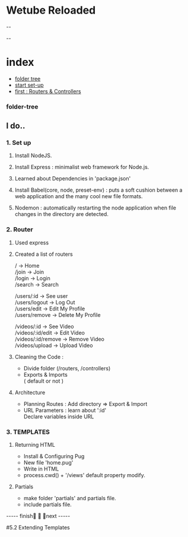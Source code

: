 # Wetube Reloaded
--

--

# index

- [folder tree](#folder-tree)
- [start set-up](#1-set-up)
- [first : Routers & Controllers](#2-router)

### folder-tree

## I do..

### 1. Set up

1. Install NodeJS.

2. Install Express : minimalist web framework for Node.js.

3. Learned about Dependencies in 'package.json'

4. Install Babel(core, node, preset-env) : puts a soft cushion between a web application and the many cool new file formats.

5. Nodemon : automatically restarting the node application when file changes in the directory are detected.

### 2. Router

1. Used express

2. Created a list of routers    
    
   / -> Home    
   /join -> Join    
   /login -> Login    
   /search -> Search    
    
   /users/:id -> See user    
   /users/logout -> Log Out    
   /users/edit -> Edit My Profile    
   /users/remove -> Delete My Profile  

   /videos/:id -> See Video    
   /videos/:id/edit -> Edit Video    
   /videos/:id/remove -> Remove Video   
   /videos/upload -> Upload Video    
    
3. Cleaning the Code :
    
   - Divide folder (/routers, /controllers)
   - Exports & Imports  
     ( default or not )    
         
4. Architecture    
    
   - Planning Routes : Add directory => Export & Import
   - URL Parameters : learn about ':id'  
      Declare variables inside URL

### 3. TEMPLATES

1. Returning HTML

   - Install & Configuring Pug    
   - New file 'home.pug'    
   - Write in HTML    
   - process.cwd() + '/views' default property modify.

      
2. Partials    
    
   - make folder 'partials' and partials file.    
   - include partials file.    
       
----- finish🔺 🔰 🔻next -----    
    
   #5.2 Extending Templates

